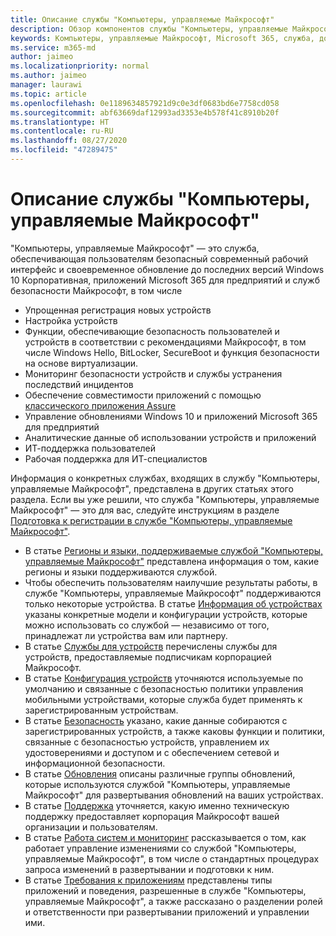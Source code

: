 ```yaml
---
title: Описание службы "Компьютеры, управляемые Майкрософт"
description: Обзор компонентов службы "Компьютеры, управляемые Майкрософт"
keywords: Компьютеры, управляемые Майкрософт, Microsoft 365, служба, документация
ms.service: m365-md
author: jaimeo
ms.localizationpriority: normal
ms.author: jaimeo
manager: laurawi
ms.topic: article
ms.openlocfilehash: 0e1189634857921d9c0e3df0683bd6e7758cd058
ms.sourcegitcommit: abf63669daf12993ad3353e4b578f41c8910b20f
ms.translationtype: HT
ms.contentlocale: ru-RU
ms.lasthandoff: 08/27/2020
ms.locfileid: "47289475"
---
```

# <a name="microsoft-managed-desktop-service-description"></a>Описание службы "Компьютеры, управляемые Майкрософт"

"Компьютеры, управляемые Майкрософт" — это служба, обеспечивающая пользователям безопасный современный рабочий интерфейс и своевременное обновление до последних версий Windows 10 Корпоративная, приложений Microsoft 365 для предприятий и служб безопасности Майкрософт, в том числе

- Упрощенная регистрация новых устройств
- Настройка устройств
- Функции, обеспечивающие безопасность пользователей и устройств в соответствии с рекомендациями Майкрософт, в том числе Windows Hello, BitLocker, SecureBoot и функция безопасности на основе виртуализации.
- Мониторинг безопасности устройств и службы устранения последствий инцидентов
- Обеспечение совместимости приложений с помощью [классического приложения Assure](https://docs.microsoft.com/fasttrack/win-10-desktop-app-assure)
- Управление обновлениями Windows 10 и приложений Microsoft 365 для предприятий
- Аналитические данные об использовании устройств и приложений
- ИТ-поддержка пользователей
- Рабочая поддержка для ИТ-специалистов

Информация о конкретных службах, входящих в службу "Компьютеры, управляемые Майкрософт", представлена в других статьях этого раздела. Если вы уже решили, что служба "Компьютеры, управляемые Майкрософт" — это для вас, следуйте инструкциям в разделе [Подготовка к регистрации в службе "Компьютеры, управляемые Майкрософт"](https://docs.microsoft.com/microsoft-365/managed-desktop/get-ready/).

- В статье [Регионы и языки, поддерживаемые службой "Компьютеры, управляемые Майкрософт"](regions-languages.md) представлена информация о том, какие регионы и языки поддерживаются службой.
- Чтобы обеспечить пользователям наилучшие результаты работы, в службе "Компьютеры, управляемые Майкрософт" поддерживаются только некоторые устройства. В статье [Информация об устройствах](device-list.md) указаны конкретные модели и конфигурации устройств, которые можно использовать со службой — независимо от того, принадлежат ли устройства вам или партнеру.
- В статье [Службы для устройств](device-services.md) перечислены службы для устройств, предоставляемые подписчикам корпорацией Майкрософт.
- В статье [Конфигурация устройств](device-policies.md) уточняются используемые по умолчанию и связанные с безопасностью политики управления мобильными устройствами, которые служба будет применять к зарегистрированным устройствам.
- В статье [Безопасность](security.md) указано, какие данные собираются с зарегистрированных устройств, а также каковы функции и политики, связанные с безопасностью устройств, управлением их удостоверениями и доступом и с обеспечением сетевой и информационной безопасности.
- В статье [Обновления](updates.md) описаны различные группы обновлений, которые используются службой "Компьютеры, управляемые Майкрософт" для развертывания обновлений на ваших устройствах.
- В статье [Поддержка](support.md) уточняется, какую именно техническую поддержку предоставляет корпорация Майкрософт вашей организации и пользователям.
- В статье [Работа систем и мониторинг](operations-and-monitoring.md) рассказывается о том, как работает управление изменениями со службой "Компьютеры, управляемые Майкрософт", в том числе о стандартных процедурах запроса изменений в развертывании и подготовки к ним.
- В статье [Требования к приложениям](mmd-app-requirements.md) представлены типы приложений и поведения, разрешенные в службе "Компьютеры, управляемые Майкрософт", а также рассказано о разделении ролей и ответственности при развертывании приложений и управлении ими.
